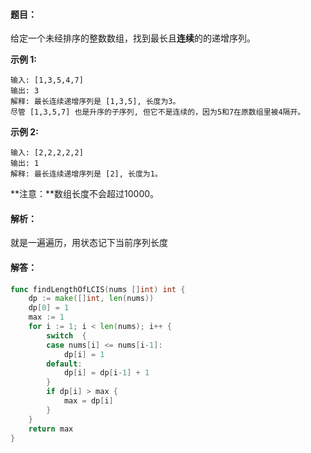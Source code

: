 #### 题目：

给定一个未经排序的整数数组，找到最长且**连续**的的递增序列。

**示例 1:**

```
输入: [1,3,5,4,7]
输出: 3
解释: 最长连续递增序列是 [1,3,5], 长度为3。
尽管 [1,3,5,7] 也是升序的子序列, 但它不是连续的，因为5和7在原数组里被4隔开。 
```

**示例 2:**

```
输入: [2,2,2,2,2]
输出: 1
解释: 最长连续递增序列是 [2], 长度为1。
```

**注意：**数组长度不会超过10000。

#### 解析：

就是一遍遍历，用状态记下当前序列长度

#### 解答：

```go
func findLengthOfLCIS(nums []int) int {
	dp := make([]int, len(nums))
	dp[0] = 1
	max := 1
	for i := 1; i < len(nums); i++ {
		switch  {
		case nums[i] <= nums[i-1]:
			dp[i] = 1
		default:
			dp[i] = dp[i-1] + 1
		}
		if dp[i] > max {
			max = dp[i]
		}
	}
	return max
}
```


